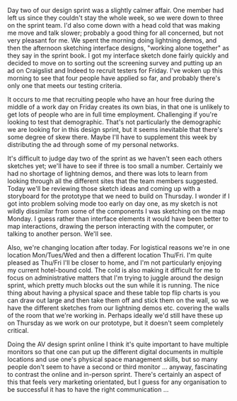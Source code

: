 Day two of our design sprint was a slightly calmer affair.  One member had left us since they couldn't stay the whole week, so we were down to three on the sprint team.  I'd also come down with a head cold that was making me move and talk slower; probably a good thing for all concerned, but not very pleasant for me.  We spent the morning doing lightning demos, and then the afternoon sketching interface designs, "working alone together" as they say in the sprint book.  I got my interface sketch done fairly quickly and decided to move on to sorting out the screening survey and putting up an ad on Craigslist and Indeed to recruit testers for Friday.  I've woken up this morning to see that four people have applied so far, and probably there's only one that meets our testing criteria.

It occurs to me that recruiting people who have an hour free during the middle of a work day on Friday creates its own bias, in that one is unlikely to get lots of people who are in full time employment.  Challenging if you're looking to test that demographic.  That's not particularly the demographic we are looking for in this design sprint, but it seems inevitable that there's some degree of skew there.  Maybe I'll have to supplement this week by distributing the ad through some of my personal networks.

It's difficult to judge day two of the sprint as we haven't seen each others sketches yet; we'll have to see if three is too small a number.  Certainly we had no shortage of lightning demos, and there was lots to learn from looking through all the different sites that the team members suggested.  Today we'll be reviewing those sketch ideas and coming up with a storyboard for the prototype that we need to build on Thursday.  I wonder if I got into problem solving mode too early on day one, as my sketch is not wildly dissimilar from some of the components I was sketching on the map Monday.  I guess rather than interface elements it would have been better to map interactions, drawing the person interacting with the computer, or talking to another person.  We'll see.

Also, we're changing location after today.  For logistical reasons we're in one location Mon/Tues/Wed and then a different location Thu/Fri.  I'm quite pleased as Thu/Fri I'll be closer to home, and I'm not particularly enjoying my current hotel-bound cold.  The cold is also making it difficult for me to focus on administrative matters that I'm trying to juggle around the design sprint, which pretty much blocks out the sun while it is running.  The nice thing about having a physical space and these table top flip charts is you can draw out large and then take them off and stick them on the wall, so we have the different sketches from our lightning demos etc. covering the walls of the room that we're working in.  Perhaps ideally we'd still have these up on Thursday as we work on our prototype, but it doesn't seem completely critical.

Doing the AV design sprint online I think it's quite important to have multiple monitors so that one can put up the different digital documents in multiple locations and use one's physical space management skills, but so many people don't seem to have a second or third monitor ... anyway, fascinating to contrast the online and in-person sprint.  There's certainly an aspect of this that feels very marketing orientated, but I guess for any organisation to be successful it has to have the right communication ...
